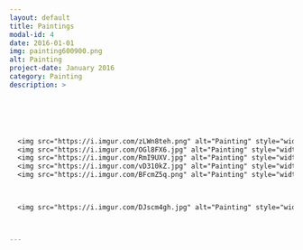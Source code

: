 ```yaml
---
layout: default
title: Paintings
modal-id: 4
date: 2016-01-01
img: painting600900.png
alt: Painting
project-date: January 2016
category: Painting
description: >


  



  <img src="https://i.imgur.com/zLWn8teh.png" alt="Painting" style="width: 100%;"/>
  <img src="https://i.imgur.com/OGl8FX6.jpg" alt="Painting" style="width: 100%;"/>
  <img src="https://i.imgur.com/RmI9UXV.jpg" alt="Painting" style="width: 100%;"/>
  <img src="https://i.imgur.com/vD310kZ.jpg" alt="Painting" style="width: 100%;"/>
  <img src="https://i.imgur.com/BFcmZ5q.png" alt="Painting" style="width: 100%;"/>
  


  <img src="https://i.imgur.com/DJscm4gh.jpg" alt="Painting" style="width: 100%;"/>



---
```

